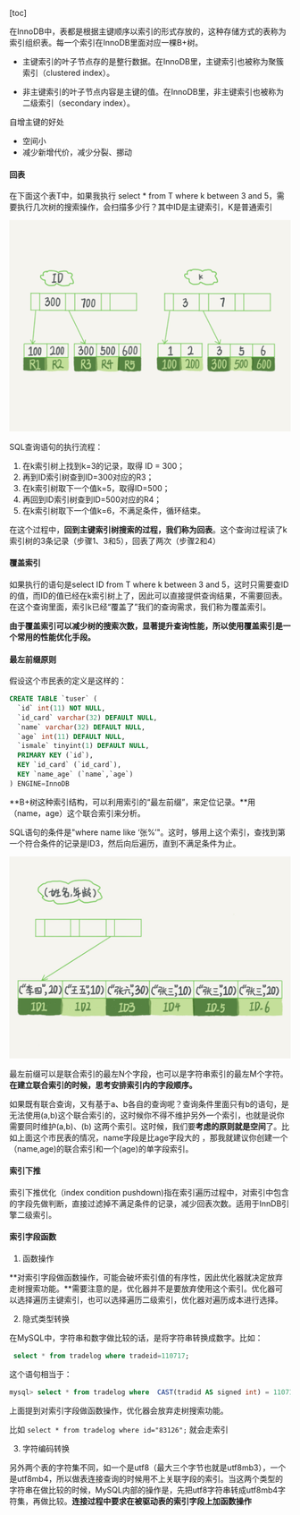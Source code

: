 [toc]

在InnoDB中，表都是根据主键顺序以索引的形式存放的，这种存储方式的表称为索引组织表。每一个索引在InnoDB里面对应一棵B+树。

- 主键索引的叶子节点存的是整行数据。在InnoDB里，主键索引也被称为聚簇索引（clustered index）。

- 非主键索引的叶子节点内容是主键的值。在InnoDB里，非主键索引也被称为二级索引（secondary index）。

自增主键的好处

- 空间小
- 减少新增代价，减少分裂、挪动

#### 回表

在下面这个表T中，如果我执行 select * from T where k between 3 and 5，需要执行几次树的搜索操作，会扫描多少行？其中ID是主键索引，K是普通索引

<img src="./img/2.1.png" style="zoom:80%;" />

SQL查询语句的执行流程：

1. 在k索引树上找到k=3的记录，取得 ID = 300；
2. 再到ID索引树查到ID=300对应的R3；
3. 在k索引树取下一个值k=5，取得ID=500；
4. 再回到ID索引树查到ID=500对应的R4；
5. 在k索引树取下一个值k=6，不满足条件，循环结束。

在这个过程中，**回到主键索引树搜索的过程，我们称为回表**。这个查询过程读了k索引树的3条记录（步骤1、3和5），回表了两次（步骤2和4）

#### 覆盖索引

如果执行的语句是select ID from T where k between 3 and 5，这时只需要查ID的值，而ID的值已经在k索引树上了，因此可以直接提供查询结果，不需要回表。在这个查询里面，索引k已经“覆盖了”我们的查询需求，我们称为覆盖索引。

**由于覆盖索引可以减少树的搜索次数，显著提升查询性能，所以使用覆盖索引是一个常用的性能优化手段。**

#### 最左前缀原则

假设这个市民表的定义是这样的：

```sql
CREATE TABLE `tuser` (
  `id` int(11) NOT NULL,
  `id_card` varchar(32) DEFAULT NULL,
  `name` varchar(32) DEFAULT NULL,
  `age` int(11) DEFAULT NULL,
  `ismale` tinyint(1) DEFAULT NULL,
  PRIMARY KEY (`id`),
  KEY `id_card` (`id_card`),
  KEY `name_age` (`name`,`age`)
) ENGINE=InnoDB
```

**B+树这种索引结构，可以利用索引的“最左前缀”，来定位记录。**用（name，age）这个联合索引来分析。

SQL语句的条件是"where name like ‘张%’"。这时，够用上这个索引，查找到第一个符合条件的记录是ID3，然后向后遍历，直到不满足条件为止。

<img src="./img/2.2.jpg" style="zoom:80%;" />

最左前缀可以是联合索引的最左N个字段，也可以是字符串索引的最左M个字符。**在建立联合索引的时候，思考安排索引内的字段顺序。**

如果既有联合查询，又有基于a、b各自的查询呢？查询条件里面只有b的语句，是无法使用(a,b)这个联合索引的，这时候你不得不维护另外一个索引，也就是说你需要同时维护(a,b)、(b) 这两个索引。这时候，我们要**考虑的原则就是空间**了。比如上面这个市民表的情况，name字段是比age字段大的 ，那我就建议你创建一个（name,age)的联合索引和一个(age)的单字段索引。

#### 索引下推

索引下推优化（index condition pushdown)指在索引遍历过程中，对索引中包含的字段先做判断，直接过滤掉不满足条件的记录，减少回表次数。适用于InnDB引擎二级索引。

#### 索引字段函数

1. 函数操作

**对索引字段做函数操作，可能会破坏索引值的有序性，因此优化器就决定放弃走树搜索功能。**需要注意的是，优化器并不是要放弃使用这个索引。优化器可以选择遍历主键索引，也可以选择遍历二级索引，优化器对遍历成本进行选择。

2. 隐式类型转换

在MySQL中，字符串和数字做比较的话，是将字符串转换成数字。比如：

```sql
 select * from tradelog where tradeid=110717;
```

这个语句相当于：

```sql
mysql> select * from tradelog where  CAST(tradid AS signed int) = 110717;
```

上面提到对索引字段做函数操作，优化器会放弃走树搜索功能。

比如 `select * from tradelog where id="83126";` 就会走索引

3. 字符编码转换

另外两个表的字符集不同，如一个是utf8（最大三个字节也就是utf8mb3），一个是utf8mb4，所以做表连接查询的时候用不上关联字段的索引。当这两个类型的字符串在做比较的时候，MySQL内部的操作是，先把utf8字符串转成utf8mb4字符集，再做比较。**连接过程中要求在被驱动表的索引字段上加函数操作**

